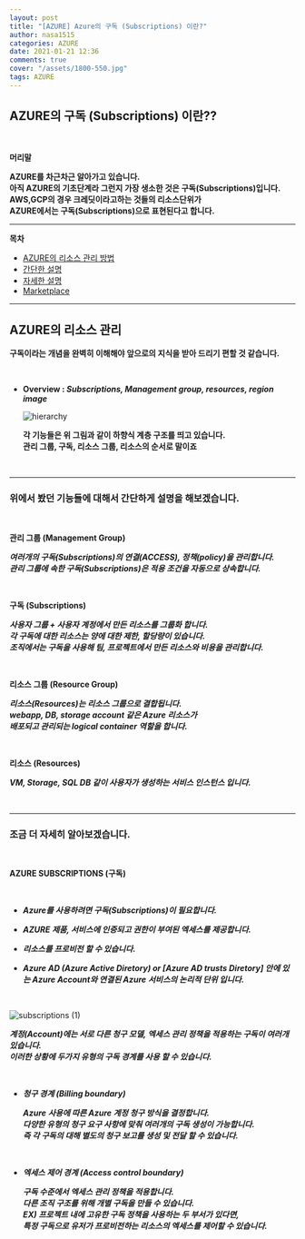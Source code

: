 ```yaml
---
layout: post
title: "[AZURE] Azure의 구독 (Subscriptions) 이란?"
author: nasa1515
categories: AZURE
date: 2021-01-21 12:36
comments: true
cover: "/assets/1800-550.jpg"
tags: AZURE
---
```




## AZURE의 구독 (Subscriptions) 이란??


<br/>

**머리말**  
 
**AZURE를 차근차근 알아가고 있습니다.**  
**아직 AZURE의 기초단계라 그런지 가장 생소한 것은 구독(Subscriptions)입니다.**  
**AWS,GCP의 경우 크레딧이라고하는 것들의 리소스단위가**  
**AZURE에서는 구독(Subscriptions)으로 표현된다고 합니다.**
 
---

**목차**

- [AZURE의 리소스 관리 방법](#a1)
- [간단한 설명](#a2)
- [자세한 설명](#a3)
- [Marketplace](#a4)



---

## **AZURE의 리소스 관리**   <a name="a1"></a>

**구독이라는 개념을 완벽히 이해해야 앞으로의 지식을 받아 드리기 편할 것 같습니다.**

<br/>

* **Overview : *Subscriptions, Management group, resources, region image***  

    ![hierarchy](https://user-images.githubusercontent.com/69498804/105148728-0da9c400-5b46-11eb-98b1-4ece69e21a3e.png)

    **각 기능들은 위 그림과 같이 하향식 계층 구조를 띄고 있습니다.**  
    **관리 그룹, 구독, 리소스 그룹, 리소스의 순서로 말이죠**  

<br/>


---

### **위에서 봤던 기능들에 대해서 간단하게 설명을 해보겠습니다.**  <a name="a2"></a>

<br/>

**관리 그룹 (Management Group)**    

***여러개의 구독(Subscriptions)의 연결(ACCESS), 정책(policy)을 관리합니다.  
관리 그룹에 속한 구독(Subscriptions)은 적용 조건을 자동으로 상속합니다.***

<br/>

**구독 (Subscriptions)**

***사용자 그룹 + 사용자 계정에서 만든 리소스를 그룹화 합니다.  
각 구독에 대한 리소스는 양에 대한 제한, 할당량이 있습니다.  
조직에서는 구독을 사용해 팀, 프로젝트에서 만든 리소스와 비용을 관리합니다.***

<br/>

**리소스 그룹 (Resource Group)**  

***리소스(Resources)는 리소스 그룹으로 결합됩니다.  
webapp, DB, storage account 같은 Azure 리소스가  
배포되고 관리되는 logical container 역할을 합니다.***

<br/>

**리소스 (Resources)**  

***VM, Storage, SQL DB 같이 사용자가 생성하는 서비스 인스턴스 입니다.***

<br/>

----

### **조금 더 자세히 알아보겠습니다.** <a name="a3"></a>


<br/>

**AZURE SUBSCRIPTIONS (구독)**   

<br/>


* ***Azure를 사용하려면 구독(Subscriptions)이 필요합니다.*** 

* ***AZURE 제품, 서비스에 인증되고 권한이 부여된 엑세스를 제공합니다.***  

* ***리소스를 프로비전 할 수 있습니다.*** 

* ***Azure AD (Azure Active Diretory) or [Azure AD 
    trusts Diretory] 안에 있는 Azure Account와 연결된 Azure 서비스의 논리적 단위 입니다.*** 

<br/>

![subscriptions (1)](https://user-images.githubusercontent.com/69498804/105281929-82d1d380-5bf0-11eb-9ad9-ddce8bf85961.png)


***계정(Account)에는 서로 다른 청구 모델, 엑세스 관리 정책을 적용하는 구독이 여러개 있습니다.***  
***이러한 상황에 두가지 유형의 구독 경계를 사용 할 수 있습니다.***

<br/>

* ***청구 경계 (Billing boundary)***  

    ***Azure 사용에 따른 Azure 계정 청구 방식을 결정합니다.***  
    ***다양한 유형의 청구 요구 사항에 맞춰 여러개의 구독 생성이 가능합니다.***   
    ***즉 각 구독의 대해 별도의 청구 보고를 생성 및 전달 할 수 있습니다.***  

<br/>

* ***엑세스 제어 경계 (Access control boundary)***  

    ***구독 수준에서 엑세스 관리 정책을 적용합니다.***  
    ***다른 조직 구조를 위해 개별 구독을 만들 수 있습니다.***  
    ***EX) 프로젝트 내에 고유한 구독 정책을 사용하는 두 부서가 있다면,   
    특정 구독으로 유저가 프로비전하는 리소스의 엑세스를 제어할 수 있습니다.***